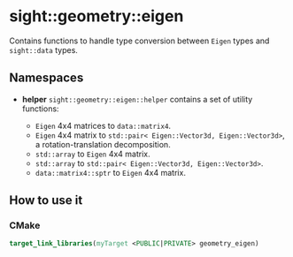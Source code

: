 # sight::geometry::eigen

Contains functions to handle type conversion between `Eigen` types and `sight::data` types.

## Namespaces

- **helper**
  `sight::geometry::eigen::helper` contains a set of utility functions:

  - `Eigen` 4x4 matrices to `data::matrix4`.
  - `Eigen` 4x4 matrix to `std::pair< Eigen::Vector3d, Eigen::Vector3d>`, a rotation-translation decomposition.
  - `std::array` to `Eigen` 4x4 matrix.
  - `std::array` to `std::pair< Eigen::Vector3d, Eigen::Vector3d>`.
  - `data::matrix4::sptr` to `Eigen` 4x4 matrix.
 

## How to use it

### CMake

```cmake
target_link_libraries(myTarget <PUBLIC|PRIVATE> geometry_eigen)
```

